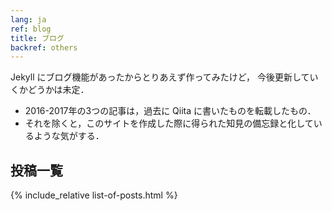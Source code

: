 ```yaml
---
lang: ja
ref: blog
title: ブログ
backref: others
---
```


Jekyll にブログ機能があったからとりあえず作ってみたけど，
今後更新していくかどうかは未定．

- 2016-2017年の3つの記事は，過去に Qiita に書いたものを転載したもの．
- それを除くと，このサイトを作成した際に得られた知見の備忘録と化しているような気がする．

## 投稿一覧
{% include_relative list-of-posts.html %}
